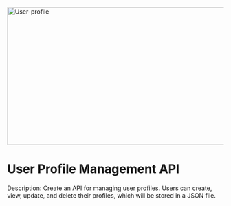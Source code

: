 <img src="https://socialify.git.ci/Luyanda078/User-profile/image?language=1&owner=1&name=1&stargazers=1&theme=Light" alt="User-profile" width="640" height="320" />
<h1>User Profile Management API</h1>
<p>Description: Create an API for managing user profiles. Users can create, view, update, and delete their profiles, which will be stored in a JSON file.</p>

